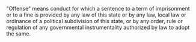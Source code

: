  "Offense" means conduct for which a sentence to a term of imprisonment or to a fine is provided by any law of this state or by any law, local law or ordinance of a political subdivision of this state, or by any order, rule or regulation of any governmental instrumentality authorized by law to adopt the same.